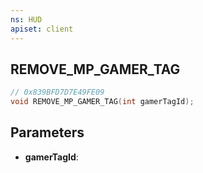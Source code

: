 ```yaml
---
ns: HUD
apiset: client
---
```

## REMOVE_MP_GAMER_TAG

```c
// 0x839BFD7D7E49FE09
void REMOVE_MP_GAMER_TAG(int gamerTagId);
```


## Parameters
* **gamerTagId**:



